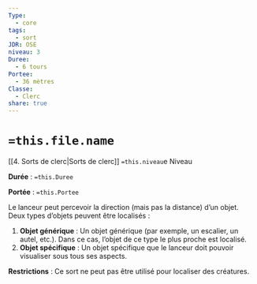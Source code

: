 ```yaml
---
Type:
  - core
tags:
  - sort
JDR: OSE
niveau: 3
Duree:
  - 6 tours
Portee:
  - 36 mètres
Classe:
  - Clerc
share: true
---
```

# `=this.file.name`  

[[4. Sorts de clerc|Sorts de clerc]] `=this.niveau`e Niveau

**Durée** : `=this.Duree` 

**Portée** : `=this.Portee`

Le lanceur peut percevoir la direction (mais pas la distance) d’un objet. Deux types d’objets peuvent être localisés :

1. **Objet générique** : Un objet générique (par exemple, un escalier, un autel, etc.). Dans ce cas, l’objet de ce type le plus proche est localisé.
2. **Objet spécifique** : Un objet spécifique que le lanceur doit pouvoir visualiser sous tous ses aspects.

**Restrictions** : Ce sort ne peut pas être utilisé pour localiser des créatures.